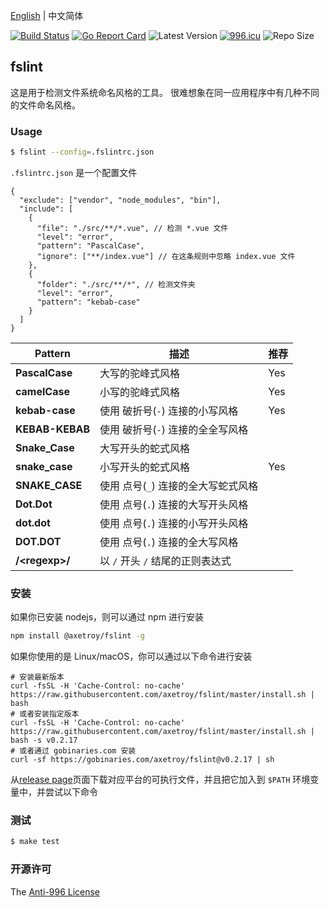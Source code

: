 [English](README.md) | 中文简体

[![Build Status](https://github.com/axetroy/fslint/workflows/ci/badge.svg)](https://github.com/axetroy/fslint/actions)
[![Go Report Card](https://goreportcard.com/badge/github.com/axetroy/fslint)](https://goreportcard.com/report/github.com/axetroy/fslint)
![Latest Version](https://img.shields.io/github/v/release/axetroy/fslint.svg)
[![996.icu](https://img.shields.io/badge/link-996.icu-red.svg)](https://996.icu)
![Repo Size](https://img.shields.io/github/repo-size/axetroy/fslint.svg)

## fslint

这是用于检测文件系统命名风格的工具。 很难想象在同一应用程序中有几种不同的文件命名风格。

### Usage

```bash
$ fslint --config=.fslintrc.json
```

`.fslintrc.json` 是一个配置文件

```jsonc
{
  "exclude": ["vendor", "node_modules", "bin"],
  "include": [
    {
      "file": "./src/**/*.vue", // 检测 *.vue 文件
      "level": "error",
      "pattern": "PascalCase",
      "ignore": ["**/index.vue"] // 在这条规则中忽略 index.vue 文件
    },
    {
      "folder": "./src/**/*", // 检测文件夹
      "level": "error",
      "pattern": "kebab-case"
    }
  ]
}
```

| Pattern          | 描述                                | 推荐 |
| ---------------- | ----------------------------------- | ---- |
| **PascalCase**   | 大写的驼峰式风格                    | Yes  |
| **camelCase**    | 小写的驼峰式风格                    | Yes  |
| **kebab-case**   | 使用 破折号(`-`) 连接的小写风格     | Yes  |
| **KEBAB-KEBAB**  | 使用 破折号(`-`) 连接的全全写风格   |      |
| **Snake_Case**   | 大写开头的蛇式风格                  |      |
| **snake_case**   | 小写开头的蛇式风格                  | Yes  |
| **SNAKE_CASE**   | 使用 点号(`_`) 连接的全大写蛇式风格 |      |
| **Dot.Dot**      | 使用 点号(`.`) 连接的大写开头风格   |      |
| **dot.dot**      | 使用 点号(`.`) 连接的小写开头风格   |      |
| **DOT.DOT**      | 使用 点号(`.`) 连接的全大写风格     |      |
| **/\<regexp\>/** | 以 `/` 开头 `/` 结尾的正则表达式    |      |

### 安装

如果你已安装 nodejs，则可以通过 npm 进行安装

```bash
npm install @axetroy/fslint -g
```

如果你使用的是 Linux/macOS，你可以通过以下命令进行安装

```shell
# 安装最新版本
curl -fsSL -H 'Cache-Control: no-cache' https://raw.githubusercontent.com/axetroy/fslint/master/install.sh | bash
# 或者安装指定版本
curl -fsSL -H 'Cache-Control: no-cache' https://raw.githubusercontent.com/axetroy/fslint/master/install.sh | bash -s v0.2.17
# 或者通过 gobinaries.com 安装
curl -sf https://gobinaries.com/axetroy/fslint@v0.2.17 | sh
```

从[release page](https://github.com/axetroy/fslint/releases)页面下载对应平台的可执行文件，并且把它加入到 `$PATH` 环境变量中，并尝试以下命令

### 测试

```bash
$ make test
```

### 开源许可

The [Anti-996 License](LICENSE_zh-CN)
